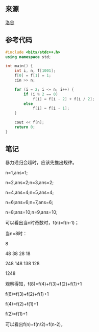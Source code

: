 ## 来源

[洛谷](https://www.luogu.com.cn/problem/P1028)

## 参考代码

~~~c++
#include <bits/stdc++.h>
using namespace std;

int main() {
	int i, n, f[1001];
	f[0] = f[1] = 1;
	cin >> n;

	for (i = 2; i <= n; i++) {
		if (i % 2 == 0)
			f[i] = f[i - 2] + f[i / 2];
		else
			f[i] = f[i - 1];
	}

	cout << f[n];
	return 0;
}
~~~

## 笔记

暴力递归会超时，应该先推出规律。

n=1,ans=1;

n=2,ans=2;n=3,ans=2;

n=4,ans=4;n=5,ans=4;

n=6;ans=6;n=7,ans=6;

n=8;ans=10;n=9,ans=10;

可以看出当n时奇数时，f(n)=f(n-1)；

当n=8时：

8

48 38 28 18

248 148 138 128

1248

观察得知，f(8)=f(4)+f(3)+f(2)+f(1)+1

f(6)=f(3)+f(2)+f(1)+1

f(4)=f(2)+f(1)+1

f(2)=f(1)+1

可以看出f(n)=f(n/2)+f(n-2)。